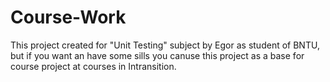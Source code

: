 # Course-Work
This project created for "Unit Testing" subject by Egor as student of BNTU, but if you want an have some sills you canuse this project as a base for course project at courses in Intransition.
